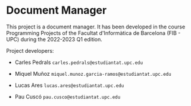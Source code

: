 # Document Manager

This project is a document manager. 
It has been developed in the course Programming Projects of the Facultat d'Informàtica de Barcelona (FIB - UPC) 
during the 2022-2023 Q1 edition.

Project developers:

- Carles Pedrals  `carles.pedrals@estudiantat.upc.edu`

- Miquel Muñoz `miquel.munoz.garcia-ramos@estudiantat.upc.edu`

- Lucas Ares `lucas.ares@estudiantat.upc.edu`

- Pau Cuscó `pau.cusco@estudiantat.upc.edu`
